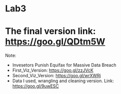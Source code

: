 # Lab3
# The final version link: https://goo.gl/QDtm5W

Note:

 * Invesetors Punish Equifax for Massive Data Breach
 * First_Viz_Version: https://goo.gl/zzJVcK
 * Second_Viz_Version: https://goo.gl/wrXWRj
 * Data I used, wrangling and cleaning version. Link: https://goo.gl/9uwESC
